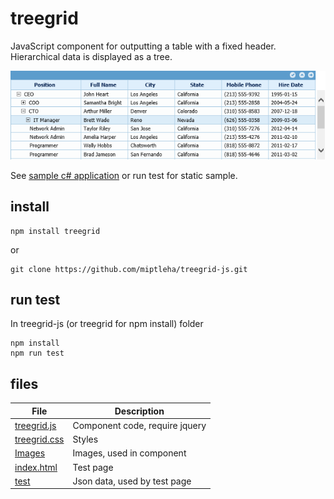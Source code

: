 # treegrid
JavaScript component for outputting a table with a fixed header. Hierarchical data is displayed as a tree.

![treegrid](demo.png)

See [sample c# application](https://github.com/miptleha/treegrid-core) or run test for static sample.

## install
```
npm install treegrid
```

or

```
git clone https://github.com/miptleha/treegrid-js.git
```

## run test
In treegrid-js (or treegrid for npm install) folder
```
npm install
npm run test
```

## files
 File | Description
 --- | --- 
 [treegrid.js](src/treegrid.js) | Component code, require jquery
 [treegrid.css](src/treegrid.css) | Styles
 [Images](src/Images) | Images, used in component
 [index.html](index.html) | Test page
 [test](test) | Json data, used by test page
